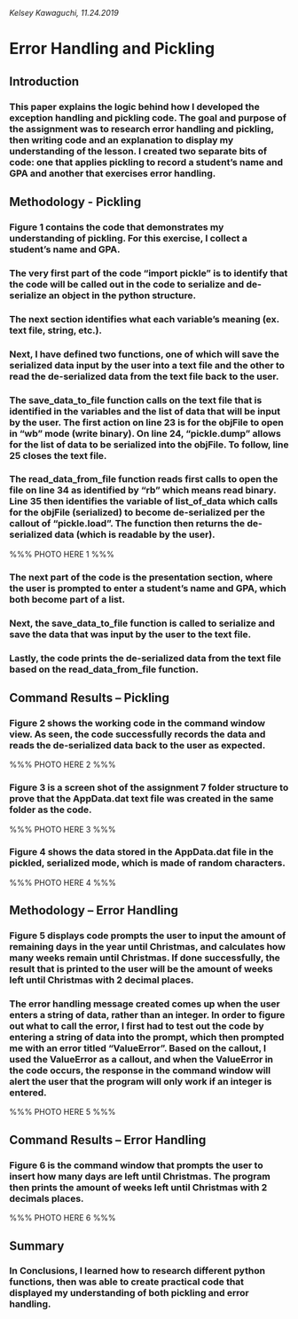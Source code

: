 *Kelsey Kawaguchi, 11.24.2019*
# Error Handling and Pickling 

## Introduction
### This paper explains the logic behind how I developed the exception handling and pickling code. The goal and purpose of the assignment was to research error handling and pickling, then writing code and an explanation to display my understanding of the lesson. I created two separate bits of code: one that applies pickling to record a student’s name and GPA and another that exercises error handling. 

## Methodology - Pickling
### Figure 1 contains the code that demonstrates my understanding of pickling. For this exercise, I collect a student’s name and GPA. 

### The very first part of the code “import pickle” is to identify that the code will be called out in the code to serialize and de-serialize an object in the python structure. 

### The next section identifies what each variable’s meaning (ex. text file, string, etc.). 

### Next, I have defined two functions, one of which will save the serialized data input by the user into a text file and the other to read the de-serialized data from the text file back to the user. 

### The save_data_to_file function calls on the text file that is identified in the variables and the list of data that will be input by the user. The first action on line 23 is for the objFile to open in “wb” mode (write binary). On line 24, “pickle.dump” allows for the list of data to be serialized into the objFile. To follow, line 25 closes the text file. 

### The read_data_from_file function reads first calls to open the file on line 34 as identified by “rb” which means read binary. Line 35 then identifies the variable of list_of_data which calls for the objFile (serialized) to become de-serialized per the callout of “pickle.load”. The function then returns the de-serialized data (which is readable by the user). 

%%% PHOTO HERE 1 %%%

### The next part of the code is the presentation section, where the user is prompted to enter a student’s name and GPA, which both become part of a list. 

### Next, the save_data_to_file function is called to serialize and save the data that was input by the user to the text file. 

### Lastly, the code prints the de-serialized data from the text file based on the read_data_from_file function. 


## Command Results – Pickling 
### Figure 2 shows the working code in the command window view. As seen, the code successfully records the data and reads the de-serialized data back to the user as expected. 

%%% PHOTO HERE 2 %%%

### Figure 3 is a screen shot of the assignment 7 folder structure to prove that the AppData.dat text file was created in the same folder as the code.  

%%% PHOTO HERE 3 %%%

### Figure 4 shows the data stored in the AppData.dat file in the pickled, serialized mode, which is made of random characters. 

%%% PHOTO HERE 4 %%%

## Methodology – Error Handling 

### 		Figure 5 displays code prompts the user to input the amount of remaining days in the year until Christmas, and calculates how many weeks remain until Christmas. If done successfully, the result that is printed to the user will be the amount of weeks left until Christmas with 2 decimal places. 
	
### The error handling message created comes up when the user enters a string of data, rather than an integer. In order to figure out what to call the error, I first had to test out the code by entering a string of data into the prompt, which then prompted me with an error titled “ValueError”. Based on the callout, I used the ValueError as a callout, and when the ValueError in the code occurs, the response in the command window will alert the user that the program will only work if an integer is entered. 


%%% PHOTO HERE 5 %%%




## Command Results – Error Handling 
### Figure 6 is the command window that prompts the user to insert how many days are left until Christmas. The program then prints the amount of weeks left until Christmas with 2 decimals places. 
%%% PHOTO HERE 6 %%% 

## Summary
### In Conclusions, I learned how to research different python functions, then was able to create practical code that displayed my understanding of both pickling and error handling. 




